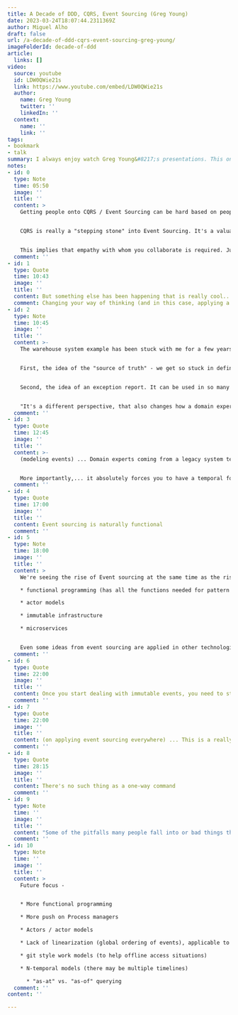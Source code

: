 ```yaml
---
title: A Decade of DDD, CQRS, Event Sourcing (Greg Young)
date: 2023-03-24T18:07:44.2311369Z
author: Miguel Alho
draft: false
url: /a-decade-of-ddd-cqrs-event-sourcing-greg-young/
imageFolderId: decade-of-ddd
article:
  links: []
video:
  source: youtube
  id: LDW0QWie21s
  link: https://www.youtube.com/embed/LDW0QWie21s
  author:
    name: Greg Young
    twitter: ''
    linkedIn: ''
  context:
    name: ''
    link: ''
tags:
- bookmark
- talk
summary: I always enjoy watch Greg Young&#8217;s presentations. This one, from [DDD Europe 2016](http://dddeurope.com/2016/greg-young.html), is very interesting as a retrospect of the changes DDD, CQRS and Event Sourcing have permitted in how modeling problems are attacked and solved with these techniques, and what we can expect in the future.
notes:
- id: 0
  type: Note
  time: 05:50
  image: ''
  title: ''
  content: >
    Getting people onto CQRS / Event Sourcing can be hard based on people's experience and past knowledge. If all they've known is ORMs on a relation database, the leap to thinking in events can be hard. Same as the jump to functional for anyone who's only done OOP.  


    CQRS is really a "stepping stone" into Event Sourcing. It's a valuable pattern, but not the end goal.


    This implies that empathy with whom you collaborate is required. Junior eng. jumping into an existing codebase will be challenged without the needed hand-holding and guidance on how to get into the right mindset.  
  comment: ''
- id: 1
  type: Quote
  time: 10:43
  image: ''
  title: ''
  content: But something else has been happening that is really cool... ()...) they've gone through in many domains and actually had breakthroughs in their domains.
  comment: Changing your way of thinking (and in this case, applying a new pattern or style may be forcing you to change your thinking mode), can cause you to see things in different ways and get a better understand of how the domain really works.
- id: 2
  type: Note
  time: 10:45
  image: ''
  title: ''
  content: >-
    The warehouse system example has been stuck with me for a few years. I haven't successfully applied it (it's hard to change how people think). In any case, this example has so many points of interest it's eye opening.


    First, the idea of the "source of truth" - we get so stuck in defining the software as the source of truth, when in reality the source of truth is always "the real world". As a corollary, in some cases, the "proxy" source of truth is actually another piece of software, when all we can do is interact with a third party system. In many cases we cannot ensure good data, because the system cannot guarantee it.


    Second, the idea of an exception report. It can be used in so many realms for improving quality. The software of record may not be able to generate or ensure valid inputs due to the many uncontrolled aspects of it, but it can help users find the irregular situations and help "correct" that data (in the case of an event sourced system, with a new event ensuring the correction is an entry).


    "It's a different perspective, that also changes how a domain expert looks at a domain"
  comment: ''
- id: 3
  type: Quote
  time: 12:45
  image: ''
  title: ''
  content: >-
    (modeling events) ... Domain experts coming from a legacy system tend to think in terms of their legacy system as opposed to thinking about their domain problem. Once you start modeling events, it forces you to think about a behavioral version of that system as opposed to a structural version of that system and what the data that it stores is.in that system represents.


    More importantly,... it absolutely forces you to have a temporal focus about what happens within the system. Time becomes a crucial factor of your system. (order) becomes a domain problem.
  comment: ''
- id: 4
  type: Quote
  time: 17:00
  image: ''
  title: ''
  content: Event sourcing is naturally functional
  comment: ''
- id: 5
  type: Note
  time: 18:00
  image: ''
  title: ''
  content: >
    We're seeing the rise of Event sourcing at the same time as the rise of other ideas, somewhat in tandem, as there are aspects of each that are interrelated

    * functional programming (has all the functions needed for pattern matching and left folds, natively)

    * actor models 

    * immutable infrastructure 

    * microservices


    Even some ideas from event sourcing are applied in other technologies like Flux and Kafka
  comment: ''
- id: 6
  type: Quote
  time: 22:00
  image: ''
  title: ''
  content: Once you start dealing with immutable events, you need to start thinking about things like corrections
  comment: ''
- id: 7
  type: Quote
  time: 22:00
  image: ''
  title: ''
  content: (on applying event sourcing everywhere) ... This is a really really bad idea. You want to apply it selectively, only in a few places. ... As a rule., you really don't want to event source everything. Event sourcing and CQRS are not top-level architectures.
  comment: ''
- id: 8
  type: Quote
  time: 28:15
  image: ''
  title: ''
  content: There's no such thing as a one-way command
  comment: ''
- id: 9
  type: Note
  time: ''
  image: ''
  title: ''
  content: "Some of the pitfalls many people fall into or bad things that have happened\n\n* Trying to apply ES everywhere / everything instead of selectively\n* Dogma \n\n  * mutable / immutable Value Objects, \n  \n  * Process managers and Sagas \n  \n  * Can write side read from read side? \n  \n  * inputs = outputs i.e. it's not necessarily one to one,\n  \n  * one-way commands (i.e. it's not fire and forget)\n\n  * not recognizing you may not be the \"book of record\" / source of truth\n\n* Frameworks (i.e. people still trying to build a ES framework, like every other one has become)\n* Use of naive / simple examples, when real business problems are way more complex and where the real value are.\n* Lack of process managers - systems are much harder understand when you have to look at all the systems to see how they are connected\n"
  comment: ''
- id: 10
  type: Note
  time: ''
  image: ''
  title: ''
  content: >
    Future focus -


    * More functional programming 

    * More push on Process managers

    * Actors / actor models

    * Lack of linearization (global ordering of events), applicable to occasionally connected systems. (though you should linearize if you can because it simplifies the system)

    * git style work models (to help offline access situations)

    * N-temporal models (there may be multiple timelines)

      * "as-at" vs. "as-of" querying
  comment: ''
content: ''

---
```

